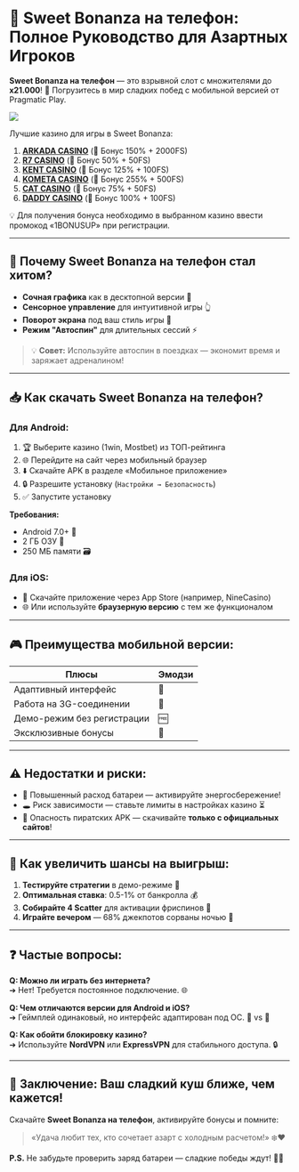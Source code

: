 # 🍭 Sweet Bonanza на телефон: Полное Руководство для Азартных Игроков

**Sweet Bonanza на телефон** — это взрывной слот с множителями до **x21.000**! 🌟 Погрузитесь в мир сладких побед с мобильной версией от Pragmatic Play. 

[![](https://i.ibb.co/ZzLZ50qX/sweet-bonanza-tile.jpg)](https://clck.ru/3Mmm7v)

Лучшие казино для игры в Sweet Bonanza:

1. **[ARKADA CASINO](https://clck.ru/3Mmm7v "ARKADA CASINO")** (🎁 Бонус 150% + 2000FS)
2. **[R7 CASINO](https://clck.ru/3NAHTh "R7 CASINO")** (🎁 Бонус 50% + 50FS)
3. **[KENT CASINO](https://clck.ru/3Mmm9w "KENT CASINO")** (🎁 Бонус 125% + 100FS)
4. **[KOMETA CASINO](https://clck.ru/3MmmAP "KOMETA CASINO")** (🎁 Бонус 255% + 500FS)
5. **[CAT CASINO](https://clck.ru/3MmmAn "CAT CASINO")** (🎁 Бонус 75% + 50FS)
6. **[DADDY CASINO](https://clck.ru/3MmmBB "DADDY CASINO")** (🎁 Бонус 100% + 100FS)

💡 Для получения бонуса необходимо в выбранном казино ввести промокод «1BONUSUP» при регистрации.

---

## 📱 Почему Sweet Bonanza на телефон стал хитом?
- **Сочная графика** как в десктопной версии 🎨  
- **Сенсорное управление** для интуитивной игры 👆  
- **Поворот экрана** под ваш стиль игры 🔄  
- **Режим "Автоспин"** для длительных сессий ⚡  

> 💡 **Совет:** Используйте автоспин в поездках — экономит время и заряжает адреналином!

---

## 📥 Как скачать Sweet Bonanza на телефон?

### Для Android:
1. 🏆 Выберите казино (1win, Mostbet) из ТОП-рейтинга  
2. 🌐 Перейдите на сайт через мобильный браузер  
3. ⬇️ Скачайте APK в разделе «Мобильное приложение»  
4. 🔒 Разрешите установку (`Настройки → Безопасность`)  
5. ✅ Запустите установку  

**Требования:**  
- Android 7.0+ 📲  
- 2 ГБ ОЗУ 💾  
- 250 МБ памяти 🗃️  

### Для iOS:
- 🍎 Скачайте приложение через App Store (например, NineCasino)  
- 🌐 Или используйте **браузерную версию** с тем же функционалом  

---

## 🎮 Преимущества мобильной версии:
| **Плюсы**                  | **Эмодзи** |
|----------------------------|------------|
| Адаптивный интерфейс       | 📱         |
| Работа на 3G-соединении    | 📶         |
| Демо-режим без регистрации | 🆓         |
| Эксклюзивные бонусы        | 🎁         |

---

## ⚠️ Недостатки и риски:
- 🔋 Повышенный расход батареи — активируйте энергосбережение!  
- 🕳️ Риск зависимости — ставьте лимиты в настройках казино ⏳  
- 🦠 Опасность пиратских APK — скачивайте **только с официальных сайтов**!  

---

## 🚀 Как увеличить шансы на выигрыш:
1. **Тестируйте стратегии** в демо-режиме 🧪  
2. **Оптимальная ставка**: 0.5-1% от банкролла 💰  
3. **Собирайте 4 Scatter** для активации фриспинов 🎁  
4. **Играйте вечером** — 68% джекпотов сорваны ночью 🌙  

---

## ❓ Частые вопросы:
**Q: Можно ли играть без интернета?**  
➔ Нет! Требуется постоянное подключение. 🌐  

**Q: Чем отличаются версии для Android и iOS?**  
➔ Геймплей одинаковый, но интерфейс адаптирован под ОС. 📱 vs 🍎  

**Q: Как обойти блокировку казино?**  
➔ Используйте **NordVPN** или **ExpressVPN** для стабильного доступа. 🔒  

---

## 🎉 Заключение: Ваш сладкий куш ближе, чем кажется!  
Скачайте **Sweet Bonanza на телефон**, активируйте бонусы и помните:  
> «Удача любит тех, кто сочетает азарт с холодным расчетом!» ❄️❤️  

**P.S.** Не забудьте проверить заряд батареи — сладкие победы ждут! 🔋🍬 
